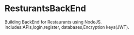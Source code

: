 # ResturantsBackEnd
Building BackEnd for Restaurants using NodeJS. includes:APIs,login,register, databases,Encryption keys(JWT).
